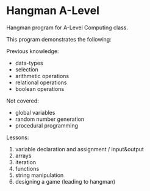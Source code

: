 Hangman A-Level
===============

Hangman program for A-Level Computing class.

This program demonstrates the following:

Previous knowledge:
  * data-types
  * selection
  * arithmetic operations
  * relational operations
  * boolean operations

Not covered:
  * global variables
  * random number generation
  * procedural programming

Lessons:
  1. variable declaration and assignment / input&output
  2. arrays
  3. iteration
  4. functions
  5. string manipulation
  6. designing a game (leading to hangman)

